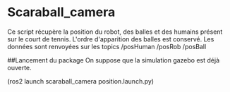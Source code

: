 # Scaraball_camera

Ce script récupère la position du robot, des balles et des humains présent sur le court de tennis. 
L'ordre d'apparition des balles est conservé. 
Les données sont renvoyées sur les topics /posHuman /posRob /posBall

##Lancement du package
On suppose que la simulation gazebo est déjà ouverte. 

(ros2 launch scaraball_camera position.launch.py)

